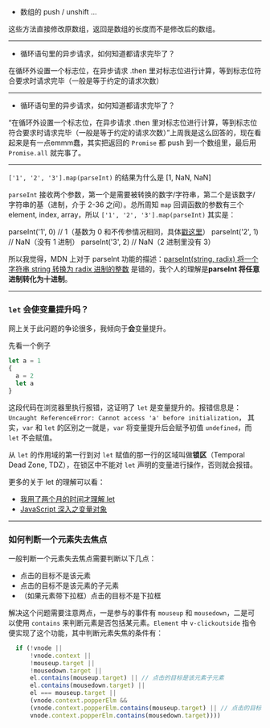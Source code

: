 - 数组的 push / unshift ...

这些方法直接修改原数组，返回是数组的长度而不是修改后的数组。

----

- 循环语句里的异步请求，如何知道都请求完毕了？

在循环外设置一个标志位，在异步请求 .then 里对标志位进行计算，等到标志位符合要求时请求完毕（一般是等于约定的请求次数）

---

- 循环语句里的异步请求，如何知道都请求完毕了？

“在循环外设置一个标志位，在异步请求 .then 里对标志位进行计算，等到标志位符合要求时请求完毕（一般是等于约定的请求次数）”上周我是这么回答的，现在看起来是有一点emmm蠢，其实把返回的 `Promise` 都 push 到一个数组里，最后用 `Promise.all` 就完事了。

---

`['1', '2', '3'].map(parseInt)` 的结果为什么是 [1, NaN, NaN]

`parseInt` 接收两个参数，第一个是需要被转换的数字/字符串，第二个是该数字/字符串的基（进制，介于 2-36 之间）。总所周知 `map` 回调函数的参数有三个 element, index, array，所以 `['1', '2', '3'].map(parseInt)` 其实是：

parseInt('1', 0) // 1（基数为 0 和不传参情况相同，具体[戳这里](https://muyiy.cn/question/js/2.html)）
parseInt('2', 1) // NaN（没有 1 进制）
parseInt('3', 2) // NaN（2 进制里没有 3）

所以我觉得，MDN 上对于 parseInt 功能的描述：[parseInt(string, radix) 将一个字符串 string 转换为 radix 进制的整数](https://developer.mozilla.org/zh-CN/docs/Web/JavaScript/Reference/Global_Objects/parseInt) 是错的，我个人的理解是**parseInt 将任意进制转化为十进制**。

---

### `let` 会使变量提升吗？

网上关于此问题的争论很多，我倾向于**会**变量提升。

先看一个例子
```js
let a = 1
{
  a = 2
  let a
}
```
这段代码在浏览器里执行报错，这证明了 `let` 是变量提升的。报错信息是：`Uncaught ReferenceError: Cannot access 'a' before initialization`，
其实，`var` 和 `let` 的区别之一就是，`var` 将变量提升后会赋予初值 `undefined`，而 `let` 不会赋值。

从 `let` 的作用域的第一行到对 `let` 赋值的那一行的区域叫做**锁区**（Temporal Dead Zone, TDZ），在锁区中不能对 `let` 声明的变量进行操作，否则就会报错。

更多的关于 let 的理解可以看：
- [我用了两个月的时间才理解 let](https://zhuanlan.zhihu.com/p/28140450)
- [JavaScript 深入之变量对象](https://github.com/mqyqingfeng/Blog/issues/5)

---

### 如何判断一个元素失去焦点

一般判断一个元素失去焦点需要判断以下几点：

- 点击的目标不是该元素
- 点击的目标不是该元素的子元素
- （如果元素带下拉框）点击的目标不是下拉框

解决这个问题需要注意两点，一是参与的事件有 `mouseup` 和 `mousedown`，二是可以使用 `contains` 来判断元素是否包括某元素。`Element` 中 `v-clickoutside` 指令便实现了这个功能，其中判断元素失焦的条件有：

```js
  if (!vnode ||
      !vnode.context ||
      !mouseup.target || 
      !mousedown.target ||
      el.contains(mouseup.target) || // 点击的目标是该元素子元素
      el.contains(mousedown.target) ||
      el === mouseup.target ||
      (vnode.context.popperElm &&
      (vnode.context.popperElm.contains(mouseup.target) || // 点击的目标是下拉框的子元素
      vnode.context.popperElm.contains(mousedown.target))))
```

## 